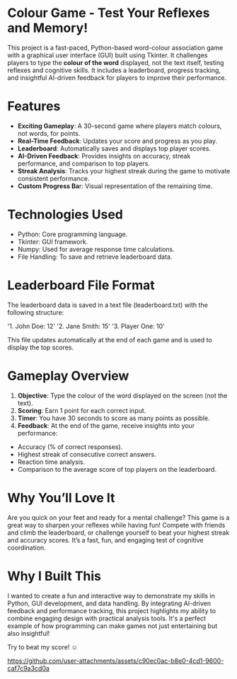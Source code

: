 # Colour Game - Test Your Reflexes and Memory!
This project is a fast-paced, Python-based word-colour association game with a graphical user interface (GUI) built using Tkinter. It challenges players to type the **colour of the word** displayed, not the text itself, testing reflexes and cognitive skills. It includes a leaderboard, progress tracking, and insightful AI-driven feedback for players to improve their performance.

# Features
- **Exciting Gameplay**: A 30-second game where players match colours, not words, for points.
- **Real-Time Feedback**: Updates your score and progress as you play.
- **Leaderboard**: Automatically saves and displays top player scores.
- **AI-Driven Feedback**: Provides insights on accuracy, streak performance, and comparison to top players.
- **Streak Analysis**: Tracks your highest streak during the game to motivate consistent performance.
- **Custom Progress Ba**r: Visual representation of the remaining time.

# Technologies Used
- Python: Core programming language.
- Tkinter: GUI framework.
- Numpy: Used for average response time calculations.
- File Handling: To save and retrieve leaderboard data.

# Leaderboard File Format
The leaderboard data is saved in a text file (leaderboard.txt) with the following structure:

'1. John Doe: 12'
'2. Jane Smith: 15'
'3. Player One: 10'

This file updates automatically at the end of each game and is used to display the top scores.

# Gameplay Overview
1. **Objective**: Type the colour of the word displayed on the screen (not the text).
2. **Scoring**: Earn 1 point for each correct input.
3. **Timer**: You have 30 seconds to score as many points as possible.
4. **Feedback**: At the end of the game, receive insights into your performance:
- Accuracy (% of correct responses).
- Highest streak of consecutive correct answers.
- Reaction time analysis.
- Comparison to the average score of top players on the leaderboard.

# Why You’ll Love It
Are you quick on your feet and ready for a mental challenge? This game is a great way to sharpen your reflexes while having fun! Compete with friends and climb the leaderboard, or challenge yourself to beat your highest streak and accuracy scores. It’s a fast, fun, and engaging test of cognitive coordination.

# Why I Built This
I wanted to create a fun and interactive way to demonstrate my skills in Python, GUI development, and data handling. By integrating AI-driven feedback and performance tracking, this project highlights my ability to combine engaging design with practical analysis tools. It's a perfect example of how programming can make games not just entertaining but also insightful!

Try to beat my score! ☺️

https://github.com/user-attachments/assets/c90ec0ac-b8e0-4cd1-9600-caf7c9a3cd0a








